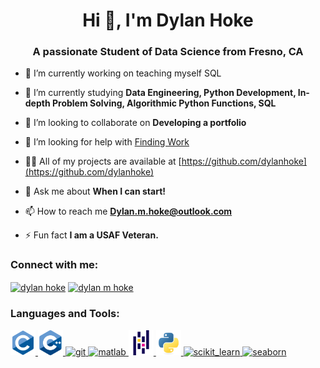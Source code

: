<h1 align="center">Hi 👋, I'm Dylan Hoke</h1>
<h3 align="center">A passionate Student of Data Science from Fresno, CA</h3>

- 🔭 I’m currently working on teaching myself SQL

- 🌱 I’m currently studying **Data Engineering, Python Development, In-depth Problem Solving, Algorithmic Python Functions, SQL**

- 👯 I’m looking to collaborate on **Developing a portfolio**

- 🤝 I’m looking for help with [Finding Work](https://www.linkedin.com/in/dylan-hoke-91591522b/)

- 👨‍💻 All of my projects are available at [https://github.com/dylanhoke](https://github.com/dylanhoke)

- 💬 Ask me about **When I can start!**

- 📫 How to reach me **Dylan.m.hoke@outlook.com**

- ⚡ Fun fact **I am a USAF Veteran.**

<h3 align="left">Connect with me:</h3>
<p align="left">
<a href="https://linkedin.com/in/dylan hoke" target="blank"><img align="center" src="https://raw.githubusercontent.com/rahuldkjain/github-profile-readme-generator/master/src/images/icons/Social/linked-in-alt.svg" alt="dylan hoke" height="30" width="40" /></a>
<a href="https://kaggle.com/dylan m hoke" target="blank"><img align="center" src="https://raw.githubusercontent.com/rahuldkjain/github-profile-readme-generator/master/src/images/icons/Social/kaggle.svg" alt="dylan m hoke" height="30" width="40" /></a>
</p>

<h3 align="left">Languages and Tools:</h3>
<p align="left"> <a href="https://www.cprogramming.com/" target="_blank" rel="noreferrer"> <img src="https://raw.githubusercontent.com/devicons/devicon/master/icons/c/c-original.svg" alt="c" width="40" height="40"/> </a> <a href="https://www.w3schools.com/cpp/" target="_blank" rel="noreferrer"> <img src="https://raw.githubusercontent.com/devicons/devicon/master/icons/cplusplus/cplusplus-original.svg" alt="cplusplus" width="40" height="40"/> </a> <a href="https://git-scm.com/" target="_blank" rel="noreferrer"> <img src="https://www.vectorlogo.zone/logos/git-scm/git-scm-icon.svg" alt="git" width="40" height="40"/> </a> <a href="https://www.mathworks.com/" target="_blank" rel="noreferrer"> <img src="https://upload.wikimedia.org/wikipedia/commons/2/21/Matlab_Logo.png" alt="matlab" width="40" height="40"/> </a> <a href="https://pandas.pydata.org/" target="_blank" rel="noreferrer"> <img src="https://raw.githubusercontent.com/devicons/devicon/2ae2a900d2f041da66e950e4d48052658d850630/icons/pandas/pandas-original.svg" alt="pandas" width="40" height="40"/> </a> <a href="https://www.python.org" target="_blank" rel="noreferrer"> <img src="https://raw.githubusercontent.com/devicons/devicon/master/icons/python/python-original.svg" alt="python" width="40" height="40"/> </a> <a href="https://scikit-learn.org/" target="_blank" rel="noreferrer"> <img src="https://upload.wikimedia.org/wikipedia/commons/0/05/Scikit_learn_logo_small.svg" alt="scikit_learn" width="40" height="40"/> </a> <a href="https://seaborn.pydata.org/" target="_blank" rel="noreferrer"> <img src="https://seaborn.pydata.org/_images/logo-mark-lightbg.svg" alt="seaborn" width="40" height="40"/> </a> </p>
